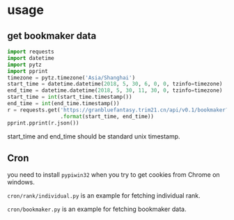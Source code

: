 # usage

## get bookmaker data

```python
import requests
import datetime
import pytz
import pprint
timezone = pytz.timezone('Asia/Shanghai')
start_time = datetime.datetime(2018, 5, 30, 6, 0, 0, tzinfo=timezone)
end_time = datetime.datetime(2018, 5, 30, 11, 30, 0, tzinfo=timezone)
start_time = int(start_time.timestamp())
end_time = int(end_time.timestamp())
r = requests.get('https://granbluefantasy.trim21.cn/api/v0.1/bookmaker?start={}&end={}'
                 .format(start_time, end_time))
pprint.pprint(r.json())
```

start_time and end_time should be standard unix timestamp.

## Cron

you need to install `pypiwin32` when you try to get cookies from Chrome on windows.

`cron/rank/individual.py` is an example for fetching individual rank.

`cron/bookmaker.py` is an example for fetching bookmaker data.
